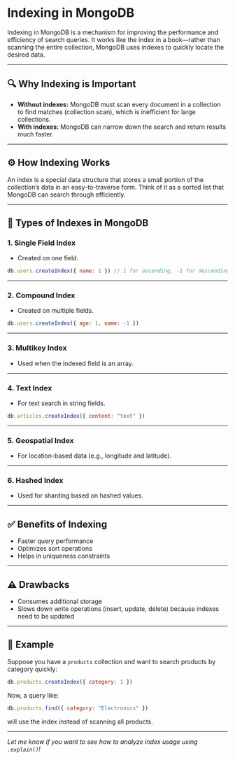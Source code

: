 # Indexing in MongoDB

Indexing in MongoDB is a mechanism for improving the performance and efficiency of search queries. It works like the index in a book—rather than scanning the entire collection, MongoDB uses indexes to quickly locate the desired data.

---

## 🔍 Why Indexing is Important

- **Without indexes:** MongoDB must scan every document in a collection to find matches (collection scan), which is inefficient for large collections.
- **With indexes:** MongoDB can narrow down the search and return results much faster.

---

## ⚙️ How Indexing Works

An index is a special data structure that stores a small portion of the collection’s data in an easy-to-traverse form. Think of it as a sorted list that MongoDB can search through efficiently.

---

## 📌 Types of Indexes in MongoDB

### 1. Single Field Index

- Created on one field.

```js
db.users.createIndex({ name: 1 }) // 1 for ascending, -1 for descending
```

---

### 2. Compound Index

- Created on multiple fields.

```js
db.users.createIndex({ age: 1, name: -1 })
```

---

### 3. Multikey Index

- Used when the indexed field is an array.

---

### 4. Text Index

- For text search in string fields.

```js
db.articles.createIndex({ content: "text" })
```

---

### 5. Geospatial Index

- For location-based data (e.g., longitude and latitude).

---

### 6. Hashed Index

- Used for sharding based on hashed values.

---

## ✅ Benefits of Indexing

- Faster query performance
- Optimizes sort operations
- Helps in uniqueness constraints

---

## ⚠️ Drawbacks

- Consumes additional storage
- Slows down write operations (insert, update, delete) because indexes need to be updated

---

## 🧠 Example

Suppose you have a `products` collection and want to search products by category quickly:

```js
db.products.createIndex({ category: 1 })
```

Now, a query like:

```js
db.products.find({ category: "Electronics" })
```

will use the index instead of scanning all products.

---

*Let me know if you want to see how to analyze index usage using `.explain()`!*
